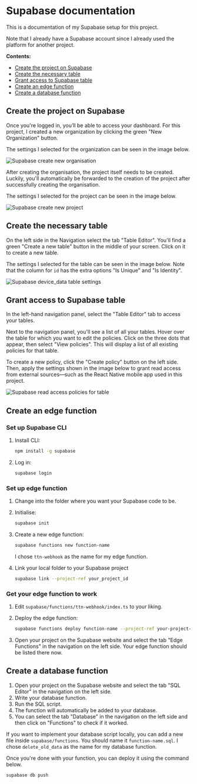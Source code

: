 # Supabase documentation

This is a documentation of my Supabase setup for this project.

Note that I already have a Supabase account since I already used the platform for another project. 

**Contents:**

* [Create the project on Supabase](#create-the-project-on-supabase)
* [Create the necessary table](#create-the-necessary-table)
* [Grant access to Supabase table](#grant-access-to-supabase-table)
* [Create an edge function](#create-an-edge-function)
* [Create a database function](#create-a-database-function)

## Create the project on Supabase

Once you're logged in, you’ll be able to access your dashboard. For this project, I created a new organization by clicking the green "New Organization" button.

The settings I selected for the organization can be seen in the image below.

![Supabase create new organisation](./resources/supabase/supabase-create-new-organisation.png)

After creating the organisation, the project itself needs to be created. Luckily, you'll automatically be forwarded to the creation of the project after successfully creating the organisation.

The settings I selected for the project can be seen in the image below.

![Supabase create new project](./resources/supabase/supabase-create-new-project.png)

## Create the necessary table

On the left side in the Navigation select the tab "Table Editor". You'll find a green "Create a new table" button in the middle of your screen. Click on it to create a new table.

The settings I selected for the table can be seen in the image below. Note that the column for `id` has the extra options "Is Unique" and "Is Identity".

![Supabase device_data table settings](./resources/supabase/supabase-device_data-table-settings.png)

## Grant access to Supabase table

In the left-hand navigation panel, select the "Table Editor" tab to access your tables.

Next to the navigation panel, you'll see a list of all your tables. Hover over the table for which you want to edit the policies. Click on the three dots that appear, then select "View policies". This will display a list of all existing policies for that table.

To create a new policy, click the "Create policy" button on the left side. Then, apply the settings shown in the image below to grant read access from external sources—such as the React Native mobile app used in this project.

![Supabase read access policies for table](./resources/supabase/supabase-table-read-access-policy.png)

## Create an edge function

### Set up Supabase CLI

1. Install CLI:

    ```bash
   npm install -g supabase
   ```
   
2. Log in:

    ```bash
   supabase login
   ```
   
### Set up edge function

1. Change into the folder where you want your Supabase code to be.
2. Initialise:

    ```bash
   supabase init
   ```

3. Create a new edge function:

    ```bash
   supabase functions new function-name
   ```
    I chose `ttn-webhook` as the name for my edge function.
4. Link your local folder to your Supabase project

    ```bash
   supabase link --project-ref your_project_id
   ```

### Get your edge function to work

1. Edit `supabase/functions/ttn-webhook/index.ts` to your liking.
2. Deploy the edge function:

    ```bash
   supabase functions deploy function-name --project-ref your-project-id
   ```

3. Open your project on the Supabase website and select the tab "Edge Functions" in the navigation on the left side. Your edge function should be listed there now.

## Create a database function

1. Open your project on the Supabase website and select the tab "SQL Editor" in the navigation on the left side.
2. Write your database function.
3. Run the SQL script.
4. The function will automatically be added to your database.
5. You can select the tab "Database" in the navigation on the left side and then click on "Functions" to check if it worked.

If you want to implement your database script locally, you can add a new file inside `supabase/functions`. You should name it `function-name.sql`. I chose `delete_old_data` as the name for my database function.

Once you're done with your function, you can deploy it using the command below.

```bash
supabase db push
```
